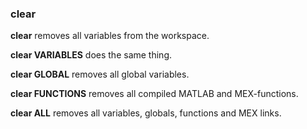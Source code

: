 ### clear

**clear** removes all variables from the workspace.

**clear VARIABLES** does the same thing.

**clear GLOBAL** removes all global variables.

**clear FUNCTIONS** removes all compiled MATLAB and MEX-functions.

**clear ALL** removes all variables, globals, functions and MEX links.

